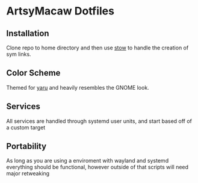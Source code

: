 # ArtsyMacaw Dotfiles

## Installation
Clone repo to home directory and then use [stow](https://www.gnu.org/software/stow/) to handle the creation of sym links.

## Color Scheme
Themed for [yaru](https://github.com/ubuntu/yaru) and heavily resembles the GNOME look.

## Services
All services are handled through systemd user units, and start based off of a custom target

## Portability
As long as you are using a enviroment with wayland and systemd everything should be functional, however outside of that scripts will need major retweaking
